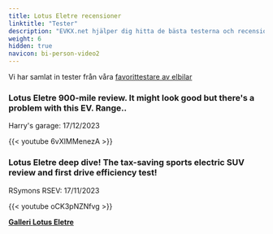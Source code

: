 ```yaml
---
title: Lotus Eletre recensioner
linktitle: "Tester"
description: "EVKX.net hjälper dig hitta de bästa testerna och recensionerna av denna modell."
weight: 6
hidden: true
navicon: bi-person-video2
---
```

Vi har samlat in tester från våra [favorittestare av elbilar](../../../../../guides/evreviewers/)

<div class="container text-center shadow p-2 pe-4 mb-5 bg-body-tertiary rounded border">
<h3>Lotus Eletre 900-mile review. It might look good but there's a problem with this EV. Range..</h3>
<p>Harry's garage: 17/12/2023</p>

{{< youtube 6vXIMMenezA >}}

</div>
<div class="container text-center shadow p-2 pe-4 mb-5 bg-body-tertiary rounded border">
<h3>Lotus Eletre deep dive! The tax-saving sports electric SUV review and first drive efficiency test!</h3>
<p>RSymons RSEV: 17/11/2023</p>

{{< youtube oCK3pNZNfvg >}}

</div>
<div class="mt-3 mb-3">
<a href="../gallery/" class="text-decoration-none text-black">
<strong><i class="bi-arrow-left"></i>Galleri  </strong>
</a>
<a href="../" class="text-decoration-none text-black float-end">
<strong>Lotus Eletre <i class="bi-arrow-right"></i></strong>
</a>
</div>
